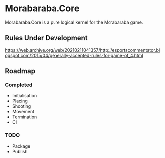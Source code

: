 # Morabaraba.Core

Morabaraba.Core is a pure logical kernel for the Morabaraba game.

## Rules Under Development

https://web.archive.org/web/20210211041357/http://esportscommentator.blogspot.com/2015/04/generally-accepted-rules-for-game-of_4.html

## Roadmap

### Completed

* Initialisation
* Placing
* Shooting
* Movement
* Termination
* CI

### TODO

* Package
* Publish

